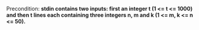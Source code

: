 Precondition: **stdin contains two inputs: first an integer t (1 <= t <= 1000) and then t lines each containing three integers n, m and k (1 <= m, k <= n <= 50).**